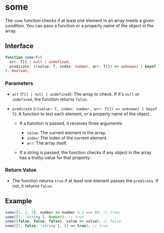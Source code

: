 # some

The `some` function checks if at least one element in an array meets a given condition. You can pass a function or a property name of the object in the array.

## Interface

```typescript
function some<T>(
  arr: T[] | null | undefined,
  predicate: ((value: T, index: number, arr: T[]) => unknown) | keyof T
): boolean;
```

### Parameters

- `arr` (`T[] | null | undefined`): The array to check. If it's `null` or `undefined`, the function returns `false`.
- `predicate` (`((value: T, index: number, arr: T[]) => unknown) | keyof T`): A function to test each element, or a property name of the object.

  - If a function is passed, it receives three arguments:

    - `value`: The current element in the array.
    - `index`: The index of the current element.
    - `arr`: The array itself.

  - If a string is passed, the function checks if any object in the array has a truthy value for that property.

### Return Value

- The function returns `true` if at least one element passes the `predicate`. If not, it returns `false`.

## Example

```typescript
some([1, 2, 3], number => number % 2 === 0); // true;
some([1, 'string'], Number); // true
some([false, false, false], value => value); // false
some([1, false, 'string'], () => true); // true
```
